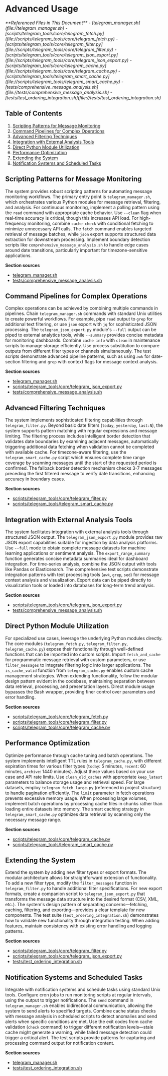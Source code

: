 # Advanced Usage

<cite>
**Referenced Files in This Document**   
- [telegram_manager.sh](file://telegram_manager.sh)
- [scripts/telegram_tools/core/telegram_fetch.py](file://scripts/telegram_tools/core/telegram_fetch.py)
- [scripts/telegram_tools/core/telegram_filter.py](file://scripts/telegram_tools/core/telegram_filter.py)
- [scripts/telegram_tools/core/telegram_json_export.py](file://scripts/telegram_tools/core/telegram_json_export.py)
- [scripts/telegram_tools/core/telegram_cache.py](file://scripts/telegram_tools/core/telegram_cache.py)
- [scripts/telegram_tools/telegram_smart_cache.py](file://scripts/telegram_tools/telegram_smart_cache.py)
- [tests/comprehensive_message_analysis.sh](file://tests/comprehensive_message_analysis.sh)
- [tests/test_ordering_integration.sh](file://tests/test_ordering_integration.sh)
</cite>

## Table of Contents
1. [Scripting Patterns for Message Monitoring](#scripting-patterns-for-message-monitoring)
2. [Command Pipelines for Complex Operations](#command-pipelines-for-complex-operations)
3. [Advanced Filtering Techniques](#advanced-filtering-techniques)
4. [Integration with External Analysis Tools](#integration-with-external-analysis-tools)
5. [Direct Python Module Utilization](#direct-python-module-utilization)
6. [Performance Optimization](#performance-optimization)
7. [Extending the System](#extending-the-system)
8. [Notification Systems and Scheduled Tasks](#notification-systems-and-scheduled-tasks)

## Scripting Patterns for Message Monitoring

The system provides robust scripting patterns for automating message monitoring workflows. The primary entry point is `telegram_manager.sh`, which orchestrates various Python modules for message retrieval, filtering, and analysis. For continuous monitoring, implement a polling pattern using the `read` command with appropriate cache behavior. Use `--clean` flag when real-time accuracy is critical, though this increases API load. For high-frequency monitoring, combine `cache check` with conditional fetching to minimize unnecessary API calls. The `fetch` command enables targeted retrieval of message batches, while `json` export supports structured data extraction for downstream processing. Implement boundary detection scripts like `comprehensive_message_analysis.sh` to handle edge cases around date transitions, particularly important for timezone-sensitive applications.

**Section sources**
- [telegram_manager.sh](file://telegram_manager.sh#L1-L110)
- [tests/comprehensive_message_analysis.sh](file://tests/comprehensive_message_analysis.sh#L1-L115)

## Command Pipelines for Complex Operations

Complex operations can be achieved by combining multiple commands in pipelines. Chain `telegram_manager.sh` commands with standard Unix utilities to create powerful workflows. For example, pipe `read` output to `grep` for additional text filtering, or use `json` export with `jq` for sophisticated JSON processing. The `telegram_json_export.py` module's `--full` output can be piped to external analytics tools, while `--summary` provides concise metadata for monitoring dashboards. Combine `cache info` with `clean` in maintenance scripts to manage storage efficiently. Use process substitution to compare outputs from different filter types or channels simultaneously. The test scripts demonstrate advanced pipeline patterns, such as using `awk` for date-section filtering and `grep` with context flags for message context analysis.

**Section sources**
- [telegram_manager.sh](file://telegram_manager.sh#L1-L110)
- [scripts/telegram_tools/core/telegram_json_export.py](file://scripts/telegram_tools/core/telegram_json_export.py#L1-L125)
- [tests/comprehensive_message_analysis.sh](file://tests/comprehensive_message_analysis.sh#L1-L115)

## Advanced Filtering Techniques

The system implements sophisticated filtering capabilities through `telegram_filter.py`. Beyond basic date filters (`today`, `yesterday`, `last:N`), the system supports pattern matching with regular expressions and message limiting. The filtering process includes intelligent border detection that validates date boundaries by examining adjacent messages, automatically triggering additional data fetching when validation cannot be completed with available cache. For timezone-aware filtering, use the `telegram_smart_cache.py` script which ensures complete time range coverage by scanning messages until the start of the requested period is confirmed. The fallback border detection mechanism checks 3-7 messages preceding the first filtered message to verify date transitions, enhancing accuracy in boundary cases.

**Section sources**
- [scripts/telegram_tools/core/telegram_filter.py](file://scripts/telegram_tools/core/telegram_filter.py#L1-L239)
- [scripts/telegram_tools/telegram_smart_cache.py](file://scripts/telegram_tools/telegram_smart_cache.py#L1-L244)

## Integration with External Analysis Tools

The system facilitates integration with external analysis tools through structured JSON output. The `telegram_json_export.py` module provides raw JSON export capabilities suitable for ingestion by data analysis platforms. Use `--full` mode to obtain complete message datasets for machine learning applications or sentiment analysis. The `export_range_summary` function generates concise metadata summaries ideal for dashboard integration. For time-series analysis, combine the JSON output with tools like Pandas or Elasticsearch. The comprehensive test scripts demonstrate integration patterns with text processing tools (`awk`, `grep`, `sed`) for message context analysis and visualization. Export data can be piped directly to visualization tools or loaded into databases for long-term trend analysis.

**Section sources**
- [scripts/telegram_tools/core/telegram_json_export.py](file://scripts/telegram_tools/core/telegram_json_export.py#L1-L125)
- [tests/comprehensive_message_analysis.sh](file://tests/comprehensive_message_analysis.sh#L1-L115)

## Direct Python Module Utilization

For specialized use cases, leverage the underlying Python modules directly. The core modules (`telegram_fetch.py`, `telegram_filter.py`, `telegram_cache.py`) expose their functionality through well-defined functions that can be imported into custom scripts. Import `fetch_and_cache` for programmatic message retrieval with custom parameters, or use `filter_messages` to integrate filtering logic into larger applications. The `is_cache_valid` function from `telegram_cache.py` enables custom cache management strategies. When extending functionality, follow the modular design pattern evident in the codebase, maintaining separation between data retrieval, processing, and presentation layers. Direct module usage bypasses the Bash wrapper, providing finer control over parameters and error handling.

**Section sources**
- [scripts/telegram_tools/core/telegram_fetch.py](file://scripts/telegram_tools/core/telegram_fetch.py#L1-L147)
- [scripts/telegram_tools/core/telegram_filter.py](file://scripts/telegram_tools/core/telegram_filter.py#L1-L239)
- [scripts/telegram_tools/core/telegram_cache.py](file://scripts/telegram_tools/core/telegram_cache.py#L1-L179)

## Performance Optimization

Optimize performance through cache tuning and batch operations. The system implements intelligent TTL rules in `telegram_cache.py`, with different expiration times for various filter types (`today`: 5 minutes, `recent`: 60 minutes, `archive`: 1440 minutes). Adjust these values based on your use case and API rate limits. Use `clean_old_caches` with appropriate `keep_latest` parameters to balance storage usage and retrieval speed. For large datasets, employ `telegram_fetch_large.py` (referenced in project structure) to handle pagination efficiently. The `limit` parameter in fetch operations prevents excessive memory usage. When processing large volumes, implement batch operations by processing cache files in chunks rather than loading entire datasets into memory. The smart caching strategy in `telegram_smart_cache.py` optimizes data retrieval by scanning only the necessary message range.

**Section sources**
- [scripts/telegram_tools/core/telegram_cache.py](file://scripts/telegram_tools/core/telegram_cache.py#L1-L179)
- [scripts/telegram_tools/telegram_smart_cache.py](file://scripts/telegram_tools/telegram_smart_cache.py#L1-L244)

## Extending the System

Extend the system by adding new filter types or export formats. The modular architecture allows for straightforward extension of functionality. To add a new filter type, modify the `filter_messages` function in `telegram_filter.py` to handle additional filter specifications. For new export formats, create a companion script to `telegram_json_export.py` that transforms the message data structure into the desired format (CSV, XML, etc.). The system's design pattern of separating concerns—fetching, caching, filtering, and exporting—provides a clear template for new components. The test suite (`test_ordering_integration.sh`) demonstrates how to validate new functionality through integration testing. When adding features, maintain consistency with existing error handling and logging patterns.

**Section sources**
- [scripts/telegram_tools/core/telegram_filter.py](file://scripts/telegram_tools/core/telegram_filter.py#L1-L239)
- [scripts/telegram_tools/core/telegram_json_export.py](file://scripts/telegram_tools/core/telegram_json_export.py#L1-L125)
- [tests/test_ordering_integration.sh](file://tests/test_ordering_integration.sh#L1-L183)

## Notification Systems and Scheduled Tasks

Integrate with notification systems and schedule tasks using standard Unix tools. Configure cron jobs to run monitoring scripts at regular intervals, using the output to trigger notifications. The `send` command in `telegram_manager.sh` enables bidirectional communication, allowing the system to send alerts to specified targets. Combine cache status checks with message analysis in scheduled scripts to detect anomalies and send alerts when specific conditions are met. Use the exit codes from cache validation (`check` command) to trigger different notification levels—stale cache might generate a warning, while failed message detection could trigger a critical alert. The test scripts provide patterns for capturing and processing command output for notification content.

**Section sources**
- [telegram_manager.sh](file://telegram_manager.sh#L1-L110)
- [tests/test_ordering_integration.sh](file://tests/test_ordering_integration.sh#L1-L183)